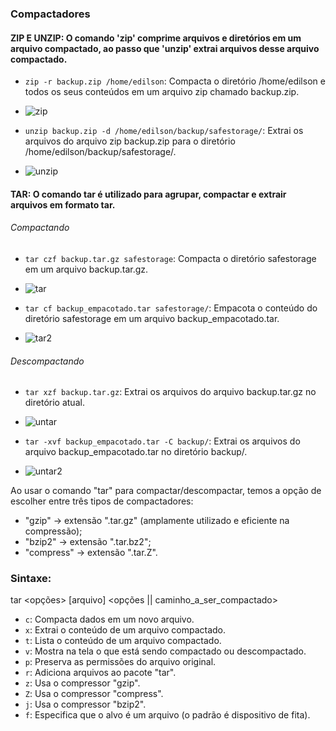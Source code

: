 ### Compactadores

#### ZIP E UNZIP: O comando 'zip' comprime arquivos e diretórios em um arquivo compactado, ao passo que 'unzip' extrai arquivos desse arquivo compactado.

- `zip -r backup.zip /home/edilson`: Compacta o diretório /home/edilson e todos os seus conteúdos em um arquivo zip chamado backup.zip.
- ![zip](https://github.com/EdilsonDevops/Linux-Ninja-Skills/assets/96980587/10acb829-61d7-4923-8564-67ee1dbbbcbf)
  
- `unzip backup.zip -d /home/edilson/backup/safestorage/`: Extrai os arquivos do arquivo zip backup.zip para o diretório /home/edilson/backup/safestorage/.
- ![unzip](https://github.com/EdilsonDevops/Linux-Ninja-Skills/assets/96980587/efdfd62a-f65d-4949-9548-15835cdf92b0)

#### TAR: O comando tar é utilizado para agrupar, compactar e extrair arquivos em formato tar.

###### Compactando
- `tar czf backup.tar.gz safestorage`: Compacta o diretório safestorage em um arquivo backup.tar.gz.
- ![tar](https://github.com/EdilsonDevops/Linux-Ninja-Skills/assets/96980587/27de6fe2-469c-4ebc-a106-5189335c1fbe)

- `tar cf backup_empacotado.tar safestorage/`: Empacota o conteúdo do diretório safestorage em um arquivo backup_empacotado.tar.
- ![tar2](https://github.com/EdilsonDevops/Linux-Ninja-Skills/assets/96980587/e3de0572-0e62-4188-a006-61c2ad613648)

###### Descompactando

- `tar xzf backup.tar.gz`: Extrai os arquivos do arquivo backup.tar.gz no diretório atual.
- ![untar](https://github.com/EdilsonDevops/Linux-Ninja-Skills/assets/96980587/03dcd118-e834-44ba-b7a0-de9152384d6f)

- `tar -xvf backup_empacotado.tar -C backup/`: Extrai os arquivos do arquivo backup_empacotado.tar no diretório backup/.
- ![untar2](https://github.com/EdilsonDevops/Linux-Ninja-Skills/assets/96980587/b71d306b-abe7-4849-b8f6-c4ea060b61c9)

Ao usar o comando "tar" para compactar/descompactar, temos a opção de escolher entre três tipos de compactadores:

- "gzip" → extensão ".tar.gz" (amplamente utilizado e eficiente na compressão);
- "bzip2" → extensão ".tar.bz2";
- "compress" → extensão ".tar.Z".

### Sintaxe:

tar <opções> [arquivo] <opções || caminho_a_ser_compactado>

- `c`: Compacta dados em um novo arquivo.
- `x`: Extrai o conteúdo de um arquivo compactado.
- `t`: Lista o conteúdo de um arquivo compactado.
- `v`: Mostra na tela o que está sendo compactado ou descompactado.
- `p`: Preserva as permissões do arquivo original.
- `r`: Adiciona arquivos ao pacote "tar".
- `z`: Usa o compressor "gzip".
- `Z`: Usa o compressor "compress".
- `j`: Usa o compressor "bzip2".
- `f`: Especifica que o alvo é um arquivo (o padrão é dispositivo de fita).

